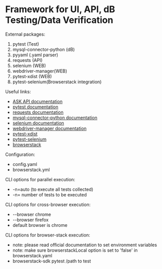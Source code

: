 # Framework for UI, API, dB Testing/Data Verification

External packages:
1. pytest (Test) 
2. mysql-connector-python (dB)
3. pyyaml (.yaml parser)
4. requests (API)
5. selenium (WEB)
6. webdriver-manager(WEB)
7. pytest-xdist (WEB)
8. pytest-selenium(Browserstack integration)

Useful links:

* [ASK API documentation](http://ask.portnov.com/api-doc/#/)
* [pytest documentation](https://docs.pytest.org/en/7.2.x/)
* [requests documentation](https://pypi.org/project/requests/)
* [mysql-connector-python documentation](https://pypi.org/project/mysql-connector-python/)
* [selenium documentation](https://pypi.org/project/selenium/)
* [webdriver-manager documentation](https://pypi.org/project/webdriver-manager/)
* [pytest-xdist](https://pypi.org/project/pytest-xdist/)
* [pytest-selenium](https://pypi.org/project/pytest-selenium/)
* [browserstack](https://automate.browserstack.com/dashboard/v2/quick-start/setup-browserstack-sdk)


Configuration:
* config.yaml
* browserstack.yml

CLI options for parallel execution:
* -n=auto (to execute all tests collected)
* -n= number of tests to be executed

CLI options for cross-browser execution:
* --browser chrome
* --browser firefox
* default browser is chrome

CLI options for browser-stack execution:
* note: please read official documentation to set environment variables 
* note: make sure browserstackLocal option is set to  'false' in browserstack.yaml
* browserstack-sdk pytest /path to test


